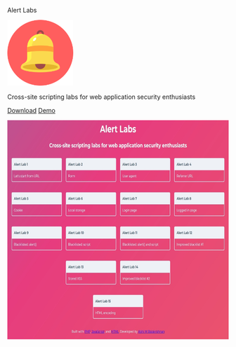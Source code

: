 Alert Labs

<img src="security.png" alt="Alert-Labs-logo" height="150"/>


Cross-site scripting labs for web application security enthusiasts

[Download](https://github.com/Abhi-M/alert-labs/archive/master.zip)
[Demo](http://exploitme.info/alert-labs/)


<img src="screenshot.jpg" alt="Alert-Labs-logo" height="500"/>
